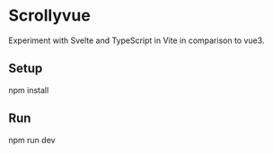 # Scrollyvue

Experiment with Svelte and TypeScript in Vite in comparison to vue3.

## Setup

npm install

## Run
npm run dev
